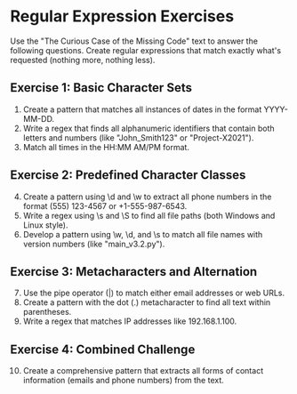 # Regular Expression Exercises

Use the "The Curious Case of the Missing Code" text to answer the following questions. Create regular expressions that match exactly what's requested (nothing more, nothing less).

## Exercise 1: Basic Character Sets
1. Create a pattern that matches all instances of dates in the format YYYY-MM-DD.
2. Write a regex that finds all alphanumeric identifiers that contain both letters and numbers (like "John_Smith123" or "Project-X2021").
3. Match all times in the HH:MM AM/PM format.

## Exercise 2: Predefined Character Classes
4. Create a pattern using \d and \w to extract all phone numbers in the format (555) 123-4567 or +1-555-987-6543.
5. Write a regex using \s and \S to find all file paths (both Windows and Linux style).
6. Develop a pattern using \w, \d, and \s to match all file names with version numbers (like "main_v3.2.py").

## Exercise 3: Metacharacters and Alternation
7. Use the pipe operator (|) to match either email addresses or web URLs.
8. Create a pattern with the dot (.) metacharacter to find all text within parentheses.
9. Write a regex that matches IP addresses like 192.168.1.100.

## Exercise 4: Combined Challenge
10. Create a comprehensive pattern that extracts all forms of contact information (emails and phone numbers) from the text.
